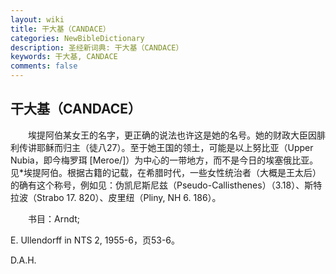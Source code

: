 ```yaml
---
layout: wiki
title: 干大基（CANDACE）
categories: NewBibleDictionary
description: 圣经新词典: 干大基（CANDACE）
keywords: 干大基, CANDACE
comments: false
---
```


## 干大基（CANDACE）

　　埃提阿伯某女王的名字，更正确的说法也许这是她的名号。她的财政大臣因腓利传讲耶稣而归主（徒八27）。至于她王国的领土，可能是以上努比亚（Upper Nubia，即今梅罗珥 [Meroe/]）为中心的一带地方，而不是今日的埃塞俄比亚。见*埃提阿伯。根据古籍的记载，在希腊时代，一些女性统治者（大概是王太后）的确有这个称号，例如见：伪凯尼斯尼兹（Pseudo-Callisthenes）（3.18）、斯特拉波（Strabo 17. 820）、皮里纽（Pliny, NH 6. 186）。

　　书目：Arndt;

E. Ullendorff in NTS 2, 1955-6，页53-6。

D.A.H.






